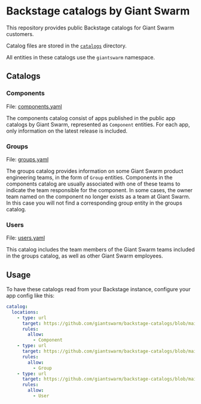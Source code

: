 # Backstage catalogs by Giant Swarm

This repository provides public Backstage catalogs for Giant Swarm customers.

Catalog files are stored in the [`catalogs`](https://github.com/giantswarm/backstage-catalogs/tree/main/catalogs) directory.

All entities in these catalogs use the `giantswarm` namespace.

## Catalogs

### Components

File: [components.yaml](https://github.com/giantswarm/backstage-catalogs/blob/main/catalogs/components.yaml)

The components catalog consist of apps published in the public app catalogs by Giant Swarm, represented as `Component` entities. For each app, only information on the latest release is included.

### Groups

File: [groups.yaml](https://github.com/giantswarm/backstage-catalogs/blob/main/catalogs/groups.yaml)

The groups catalog provides information on some Giant Swarm product engineering teams, in the form of `Group` entities. Components in the components catalog are usually associated with one of these teams to indicate the team responsible for the component. In some cases, the owner team named on the component no longer exists as a team at Giant Swarm. In this case you will not find a corresponding group entity in the groups catalog.

### Users

File: [users.yaml](https://github.com/giantswarm/backstage-catalogs/blob/main/catalogs/users.yaml)

This catalog includes the team members of the Giant Swarm teams included in the groups catalog, as well as other Giant Swarm employees.

## Usage

To have these catalogs read from your Backstage instance, configure your app config like this:

```yaml
catalog:
  locations:
    - type: url
      target: https://github.com/giantswarm/backstage-catalogs/blob/main/catalogs/components.yaml
      rules:
        allow:
          - Component
    - type: url
      target: https://github.com/giantswarm/backstage-catalogs/blob/main/catalogs/groups.yaml
      rules:
        allow:
          - Group
    - type: url
      target: https://github.com/giantswarm/backstage-catalogs/blob/main/catalogs/users.yaml
      rules:
        allow:
          - User
```
